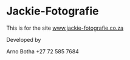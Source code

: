 # Jackie-Fotografie
This is for the site www.jackie-fotografie.co.za

Developed by 

Arno Botha
+27 72 585 7684
